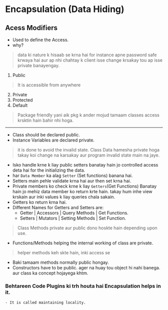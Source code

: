 # Encapsulation (Data Hiding)

## Acess Modifiers
- Used to define the Access.
- why? 
>data ki nature k hisaab se krna hai for instance apne password safe krwaya hai aur ap nhi   chahtay k client isse change krsakay tou ap isse private banayengay.
1. Public
>It is accessible from anywhere
2. Private
3. Protected 
4. Default 
> Package friendly yani aik pkg k ander mojud tamaam classes access krsktin hain bahir nhi hoga.

***
- Class should be declared public.
- Instance Variables are declared private.
> it is done to avoid the invalid state.
> Class Data hamesha private hoga takay koi change na karsakay aur program invalid state main na jaye.
- Isko handle krne k liay public setters banatay hain jo controlled access deta hai for the initializing the data.
- har `Data Member` ka alag `Setter` (Set functions) banana hai.
- Setters main pehle validate krna hai aur then set krna hai.
- Private members ko check krne k liay `Getters`(Get Functions) Banatay hain jo mehiz data member ko return krte hain. takay hum inhe view krskain aur inki values k liay queries chala sakain.
- Getters ko return krna hai.
- Different Names for Getters and Setters are:
    - Getter | Accessors | Query Methods | Get Functions.
    - Setters | Mutators | Setting Methods | Set Function.
>Class Methods private aur public dono hoskte hain depending upon use.
- Functions/Methods helping the internal working of class are private.
>helper methods keh skte hain, inki access se 
- Baki tamaam methods normally public hongay.
- Constructors have to be public. ager na huay tou object hi nahi banega. aur class ka concept hojayega khtm.

### Behtareen Code Plugins ki trh houta hai Encapsulation helps in it.
    - It is called maintaining locality.
